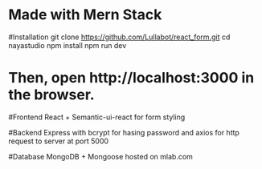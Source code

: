 # Made with Mern Stack

#Installation
git clone https://github.com/Lullabot/react_form.git
cd nayastudio
npm install
npm run dev

# Then, open http://localhost:3000 in the browser.

#Frontend
React + Semantic-ui-react for form styling

#Backend
Express with bcrypt for hasing password and axios for http request to server at port 5000

#Database
MongoDB + Mongoose  hosted on mlab.com
